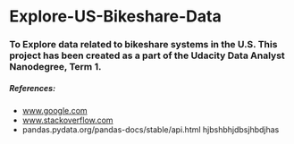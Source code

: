 # Explore-US-Bikeshare-Data

### To Explore data related to bikeshare systems in the U.S. This project has been created as a part of the Udacity Data Analyst Nanodegree, Term 1.

##### References:
- www.google.com
- www.stackoverflow.com
- pandas.pydata.org/pandas-docs/stable/api.html
hjbshbhjdbsjhbdjhas

